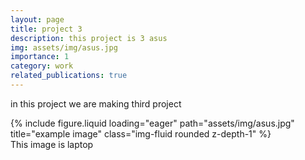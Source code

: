 ```yaml
---
layout: page
title: project 3
description: this project is 3 asus
img: assets/img/asus.jpg
importance: 1
category: work
related_publications: true
---
```


in this project we are making third project


<div class="row">
    <div class="col-sm mt-3 mt-md-0">
        {% include figure.liquid loading="eager" path="assets/img/asus.jpg" title="example image" class="img-fluid rounded z-depth-1" %}
    </div>
</div>
<div class="caption">
    This image is laptop</a>

</div>
